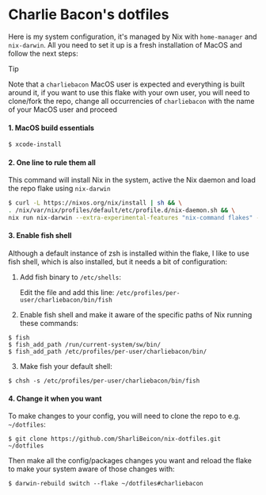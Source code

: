 # Charlie Bacon's dotfiles

Here is my system configuration, it's managed by Nix with `home-manager` and `nix-darwin`. All you need to set it up is a fresh installation of MacOS and follow the next steps:

> [!TIP]
> Note that a `charliebacon` MacOS user is expected and everything is built around it, if you want to use this flake with your own user, you will need to clone/fork the repo, change all occurrencies of `charliebacon` with the name of your MacOS user and proceed

#### 1. MacOS build essentials

```bash
$ xcode-install
```

#### 2. One line to rule them all

This command will install Nix in the system, active the Nix daemon and load the repo flake using `nix-darwin`

```bash
$ curl -L https://nixos.org/nix/install | sh && \
. /nix/var/nix/profiles/default/etc/profile.d/nix-daemon.sh && \
nix run nix-darwin --extra-experimental-features "nix-command flakes" -- switch --flake github:sharlibeicon/nix-dotfiles#charliebacon
```

#### 3. Enable fish shell

Although a default instance of zsh is installed within the flake, I like to use fish shell, which is also installed, but it needs a bit of configuration:

1. Add fish binary to `/etc/shells`:

   Edit the file and add this line: `/etc/profiles/per-user/charliebacon/bin/fish`

1. Enable fish shell and make it aware of the specific paths of Nix running these commands:

```shell
$ fish
$ fish_add_path /run/current-system/sw/bin/
$ fish_add_path /etc/profiles/per-user/charliebacon/bin/
```

3. Make fish your default shell:

```shell
$ chsh -s /etc/profiles/per-user/charliebacon/bin/fish
```

#### 4. Change it when you want

To make changes to your config, you will need to clone the repo to e.g. `~/dotfiles`:

```shell
$ git clone https://github.com/SharliBeicon/nix-dotfiles.git ~/dotfiles
```

Then make all the config/packages changes you want and reload the flake to make your system aware of those changes with:

```shell
$ darwin-rebuild switch --flake ~/dotfiles#charliebacon
```
